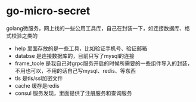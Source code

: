 # go-micro-secret
golang微服务，网上找的一些公用工具库，自己在封装一下，如连接数据库、格式校验之类的



- help   里面存放的是一些工具，比如验证手机号、验证邮箱
- databse 是连接数据库的，目前只写了mysql的连接
- frame_toole 是我自己对grpc服务开启的时候所需要的一些组件导入的封装，不用也可以，不用的话自己写mysql、redis、等东西
- tls 是tls/ssl加密文件
- cache 缓存是redis
- consul 服务发现，里面提供了注册服务和查询服务